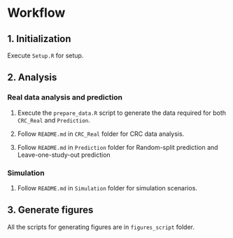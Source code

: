 # Workflow

## 1. Initialization

Execute `Setup.R` for setup.

## 2. Analysis

### Real data analysis and prediction

1. Execute the `prepare_data.R` script to generate the data required for both `CRC_Real` and `Prediction`.

2. Follow `README.md` in `CRC_Real` folder for CRC data analysis.

3. Follow `README.md` in `Prediction` folder for Random-split prediction and Leave-one-study-out prediction

### Simulation

1. Follow `README.md` in `Simulation` folder for simulation scenarios.

## 3. Generate figures

All the scripts for generating figures are in `figures_script` folder.
